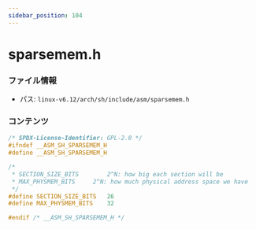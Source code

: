 ```yaml
---
sidebar_position: 104
---
```

# sparsemem.h

### ファイル情報

- パス: `linux-v6.12/arch/sh/include/asm/sparsemem.h`

### コンテンツ

```h
/* SPDX-License-Identifier: GPL-2.0 */
#ifndef __ASM_SH_SPARSEMEM_H
#define __ASM_SH_SPARSEMEM_H

/*
 * SECTION_SIZE_BITS		2^N: how big each section will be
 * MAX_PHYSMEM_BITS		2^N: how much physical address space we have
 */
#define SECTION_SIZE_BITS	26
#define MAX_PHYSMEM_BITS	32

#endif /* __ASM_SH_SPARSEMEM_H */

```
